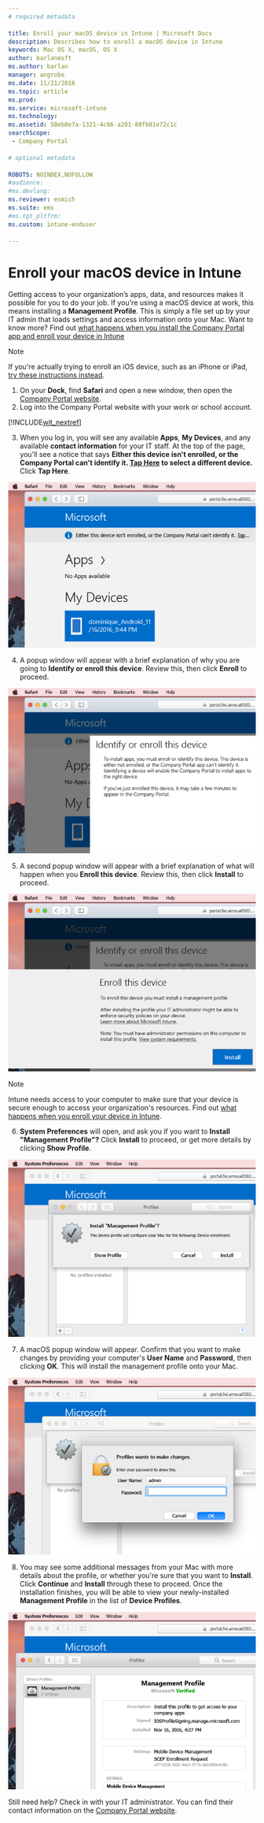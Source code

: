 ```yaml
---
# required metadata

title: Enroll your macOS device in Intune | Microsoft Docs
description: Describes how to enroll a macOS device in Intune
keywords: Mac OS X, macOS, OS X
author: barlanmsft
ms.author: barlan
manager: angrobe
ms.date: 11/21/2016
ms.topic: article
ms.prod:
ms.service: microsoft-intune
ms.technology:
ms.assetid: 58eb0e7a-1321-4c66-a281-88fb01e72c1c
searchScope:
 - Company Portal

# optional metadata

ROBOTS: NOINDEX,NOFOLLOW
#audience:
#ms.devlang:
ms.reviewer: esmich
ms.suite: ems
#ms.tgt_pltfrm:
ms.custom: intune-enduser

---
```


# Enroll your macOS device in Intune

Getting access to your organization’s apps, data, and resources makes it possible for you to do your job. If you're using a macOS device at work, this means installing a __Management Profile__. This is simply a file set up by your IT admin that loads settings and access information onto your Mac. Want to know more? Find out [what happens when you install the Company Portal app and enroll your device in Intune](what-happens-if-you-install-the-company-portal-app-and-enroll-your-device-in-intune-ios.md)

  > [!NOTE]
  > If you're actually trying to enroll an iOS device, such as an iPhone or iPad, [try these instructions instead](enroll-your-device-in-intune-ios.md).

1. On your __Dock__, find __Safari__ and open a new window, then open the [Company Portal website](http://portal.manage.microsoft.com).
2. Log into the Company Portal website with your work or school account.

  [!INCLUDE[wit_nextref](../includes/end-user-password-guidance.md)]

3. When you log in, you will see any available __Apps__, __My Devices__, and any available __contact information__ for your IT staff. At the top of the page, you'll see a notice that says **Either this device isn't enrolled, or the Company Portal can't identify it. <u>Tap Here</u> to select a different device.** Click __Tap Here__.

 ![Company Portal macOS Landing Page](./media/macOS_enroll_001_landing_page.png)

4. A popup window will appear with a brief explanation of why you are going to __Identify or enroll this device__. Review this, then click __Enroll__ to proceed.

 ![Identify or Enroll this Device macOS](./media/macOS_enroll_002_IDenroll_popup.png)

5. A second popup window will appear with a brief explanation of what will happen when you __Enroll this device__. Review this, then click __Install__ to proceed.

 ![Enroll this device macOS](./media/macOS_enroll_003_enroll_popup.png)

  > [!NOTE]
  > Intune needs access to your computer to make sure that your device is secure enough to access your organization's resources. Find out [what happens when you enroll your device in Intune](what-happens-if-you-install-the-Company-Portal-app-and-enroll-your-device-in-intune-ios.md).

6. __System Preferences__ will open, and ask you if you want to __Install "Management Profile"?__ Click __Install__ to proceed, or get more details by clicking __Show Profile__.

 ![Install Management Profile](./media/macOS_enroll_004_sysprefs_mgmt_profile.png)

7. A macOS popup window will appear. Confirm that you want to make changes by providing your computer's __User Name__ and __Password__, then clicking __OK__. This will install the management profile onto your Mac.

 ![macOS Profile Install Popup](./media/macOS_enroll_005_sysprefs_admin_login.png)

8. You may see some additional messages from your Mac with more details about the profile, or whether you're sure that you want to __Install__. Click __Continue__ and __Install__ through these to proceed. Once the installation finishes, you will be able to view your newly-installed __Management Profile__ in the list of __Device Profiles__.

 ![macOS Profile Installed](./media/macOS_enroll_006_sysprefs_installed_profile.png)

Still need help? Check in with your IT administrator. You can find their contact information on the [Company Portal website](http://portal.manage.microsoft.com).
